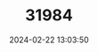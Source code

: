 ---
title: "31984"
category: "Trigonobalanus doichangensis"
draft: false
date: 2024-02-22 13:03:50
languages:
  Thai: ["pao luang"]
  Chinese: ["Sanlengli"]
---